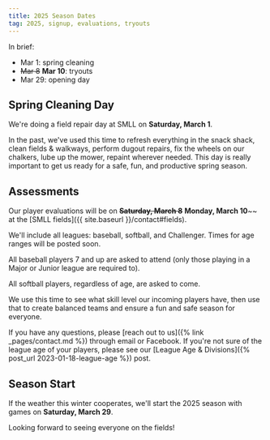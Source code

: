 ```yaml
---
title: 2025 Season Dates
tag: 2025, signup, evaluations, tryouts
---
```


In brief: 

- Mar 1: spring cleaning
- ~~Mar 8~~ **Mar 10**: tryouts
- Mar 29: opening day


## Spring Cleaning Day

We're doing a field repair day at SMLL on **Saturday, March 1**.

In the past, we've used this time to refresh everything in the snack shack,
clean fields & walkways, perform dugout repairs, fix the wheels on our chalkers,
lube up the mower, repaint wherever needed. This day is really important to get
us ready for a safe, fun, and productive spring season.


## Assessments

Our player evaluations will be on ~~**Saturday, March 8**~~ **Monday, March 10**~~ at the
[SMLL fields]({{ site.baseurl }}/contact#fields).

We'll include all leagues:
<span class=baseball>baseball</span>,
<span class=softball>softball</span>, and
<span class=challenger>Challenger</span>.
Times for age ranges will be posted soon.

All baseball players 7 and up are asked to attend (only those playing in
a Major or Junior league are required to).

All softball players, regardless of age, are asked to come.

We use this time to see what skill level our incoming players have, then use
that to create balanced teams and ensure a fun and safe season for everyone.

If you have any questions, please [reach out to us]({% link _pages/contact.md %})
through email or Facebook. If you're not sure of the league age of your players,
please see our [League Age & Divisions]({% post_url 2023-01-18-league-age %}) post.


## Season Start

If the weather this winter cooperates, we'll start the 2025 season with games on
**Saturday, March 29**.


Looking forward to seeing everyone on the fields!
